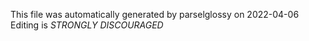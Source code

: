 This file was automatically generated by parselglossy on 2022-04-06
Editing is *STRONGLY DISCOURAGED*

